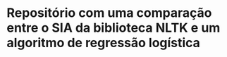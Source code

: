 # Repositório com uma comparação entre o SIA da biblioteca NLTK e um algoritmo de regressão logística